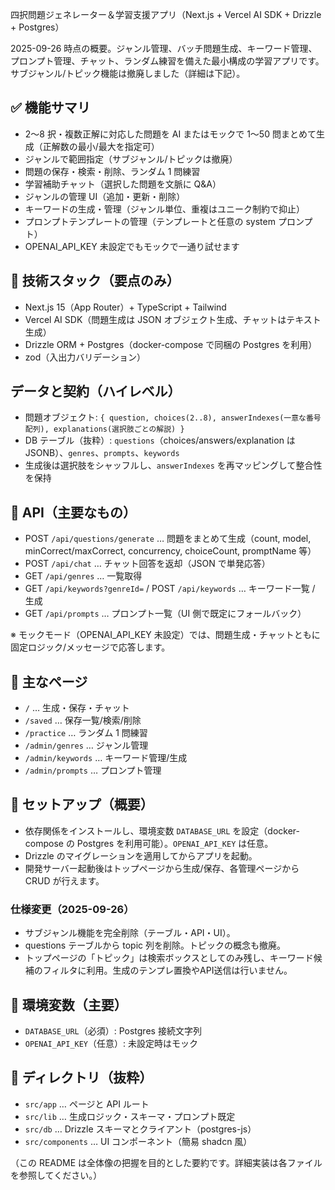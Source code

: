 四択問題ジェネレーター＆学習支援アプリ（Next.js + Vercel AI SDK + Drizzle + Postgres）

2025-09-26 時点の概要。ジャンル管理、バッチ問題生成、キーワード管理、プロンプト管理、チャット、ランダム練習を備えた最小構成の学習アプリです。サブジャンル/トピック機能は撤廃しました（詳細は下記）。

## ✅ 機能サマリ

- 2〜8 択・複数正解に対応した問題を AI またはモックで 1〜50 問まとめて生成（正解数の最小/最大を指定可）
- ジャンルで範囲指定（サブジャンル/トピックは撤廃）
- 問題の保存・検索・削除、ランダム 1 問練習
- 学習補助チャット（選択した問題を文脈に Q&A）
- ジャンルの管理 UI（追加・更新・削除）
- キーワードの生成・管理（ジャンル単位、重複はユニーク制約で抑止）
- プロンプトテンプレートの管理（テンプレートと任意の system プロンプト）
- OPENAI_API_KEY 未設定でもモックで一通り試せます

## 🧱 技術スタック（要点のみ）

- Next.js 15（App Router）+ TypeScript + Tailwind
- Vercel AI SDK（問題生成は JSON オブジェクト生成、チャットはテキスト生成）
- Drizzle ORM + Postgres（docker-compose で同梱の Postgres を利用）
- zod（入出力バリデーション）

## データと契約（ハイレベル）

- 問題オブジェクト: `{ question, choices(2..8), answerIndexes(一意な番号配列), explanations(選択肢ごとの解説) }`
- DB テーブル（抜粋）: `questions`（choices/answers/explanation は JSONB）、`genres`、`prompts`、`keywords`
- 生成後は選択肢をシャッフルし、`answerIndexes` を再マッピングして整合性を保持

## 🔌 API（主要なもの）

- POST `/api/questions/generate` … 問題をまとめて生成（count, model, minCorrect/maxCorrect, concurrency, choiceCount, promptName 等）
- POST `/api/chat` … チャット回答を返却（JSON で単発応答）
- GET `/api/genres` … 一覧取得
- GET `/api/keywords?genreId=` / POST `/api/keywords` … キーワード一覧 / 生成
- GET `/api/prompts` … プロンプト一覧（UI 側で既定にフォールバック）

※ モックモード（OPENAI_API_KEY 未設定）では、問題生成・チャットともに固定ロジック/メッセージで応答します。

## 📂 主なページ

- `/` … 生成・保存・チャット
- `/saved` … 保存一覧/検索/削除
- `/practice` … ランダム 1 問練習
- `/admin/genres` … ジャンル管理
- `/admin/keywords` … キーワード管理/生成
- `/admin/prompts` … プロンプト管理

## 🚀 セットアップ（概要）

- 依存関係をインストールし、環境変数 `DATABASE_URL` を設定（docker-compose の Postgres を利用可能）。`OPENAI_API_KEY` は任意。
- Drizzle のマイグレーションを適用してからアプリを起動。
- 開発サーバー起動後はトップページから生成/保存、各管理ページから CRUD が行えます。

### 仕様変更（2025-09-26）
- サブジャンル機能を完全削除（テーブル・API・UI）。
- questions テーブルから topic 列を削除。トピックの概念も撤廃。
- トップページの「トピック」は検索ボックスとしてのみ残し、キーワード候補のフィルタに利用。生成のテンプレ置換やAPI送信は行いません。

## 🔐 環境変数（主要）

- `DATABASE_URL`（必須）: Postgres 接続文字列
- `OPENAI_API_KEY`（任意）: 未設定時はモック

## 👀 ディレクトリ（抜粋）

- `src/app` … ページと API ルート
- `src/lib` … 生成ロジック・スキーマ・プロンプト既定
- `src/db` … Drizzle スキーマとクライアント（postgres-js）
- `src/components` … UI コンポーネント（簡易 shadcn 風）

（この README は全体像の把握を目的とした要約です。詳細実装は各ファイルを参照してください。）
